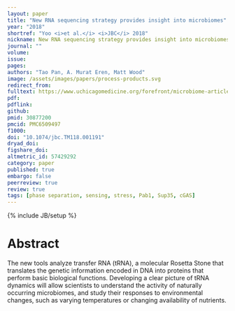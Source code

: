 ```yaml
---
layout: paper
title: "New RNA sequencing strategy provides insight into microbiomes"
year: "2018"
shortref: "Yoo <i>et al.</i> <i>JBC</i> 2018"
nickname: New RNA sequencing strategy provides insight into microbiomes
journal: ""
volume: 
issue: 
pages: 
authors: "Tao Pan, A. Murat Eren, Matt Wood"
image: /assets/images/papers/process-products.svg
redirect_from: 
fulltext: https://www.uchicagomedicine.org/forefront/microbiome-articles/new-rna-sequencing-strategy-provides-insight-into-microbiomes
pdf: 
pdflink: 
github: 
pmid: 30877200
pmcid: PMC6509497
f1000: 
doi: "10.1074/jbc.TM118.001191"
dryad_doi:
figshare_doi: 
altmetric_id: 57429292
category: paper
published: true
embargo: false
peerreview: true
review: true
tags: [phase separation, sensing, stress, Pab1, Sup35, cGAS]
---
```

{% include JB/setup %}

# Abstract 

The new tools analyze transfer RNA (tRNA), a molecular Rosetta Stone that translates the genetic information encoded in DNA into proteins that perform basic biological functions. Developing a clear picture of tRNA dynamics will allow scientists to understand the activity of naturally occurring microbiomes, and study their responses to environmental changes, such as varying temperatures or changing availability of nutrients.
